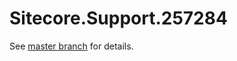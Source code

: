 # Sitecore.Support.257284

See [master branch](https://github.com/sitecoresupport/Sitecore.Support.257284) for details.